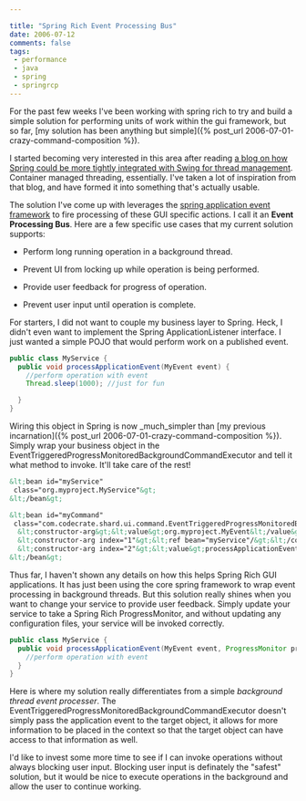 ```yaml
---

title: "Spring Rich Event Processing Bus"
date: 2006-07-12
comments: false
tags:
 - performance
 - java
 - spring
 - springrcp
---
```


For the past few weeks I've been working with spring rich to try and build a simple solution for performing units of work within the gui framework, but so far, [my solution has been anything but simple]({% post_url 2006-07-01-crazy-command-composition %}).



I started becoming very interested in this area after reading [a blog on how Spring could be more tightly integrated with Swing for thread management](http://www.ditchnet.org/wp/2005/06/05/remedial-spring-rcp-episode-2-targetableactioncommands-and-the-edt/). Container managed threading, essentially. I've taken a lot of inspiration from that blog, and have formed it into something that's actually usable.



The solution I've come up with leverages the [spring application event framework](http://static.springframework.org/spring/docs/2.0.x/reference/beans.html#context-functionality-events) to fire processing of these GUI specific actions. I call it an **Event Processing Bus**. Here are a few specific use cases that my current solution supports:




  - Perform long running operation in a background thread.


  - Prevent UI from locking up while operation is being performed.


  - Provide user feedback for progress of operation.


  - Prevent user input until operation is complete.




For starters, I did not want to couple my business layer to Spring. Heck, I didn't even want to implement the Spring ApplicationListener interface. I just wanted a simple POJO that would perform work on a published event.



```java
public class MyService {
  public void processApplicationEvent(MyEvent event) {
    //perform operation with event
    Thread.sleep(1000); //just for fun

  }
}

```



Wiring this object in Spring is now _much_simpler than [my previous incarnation]({% post_url 2006-07-01-crazy-command-composition %}). Simply wrap your business object in the EventTriggeredProgressMonitoredBackgroundCommandExecutor and tell it what method to invoke. It'll take care of the rest!



```xml
&lt;bean id="myService"
 class="org.myproject.MyService"&gt;
&lt;/bean&gt;

&lt;bean id="myCommand"
 class="com.codecrate.shard.ui.command.EventTriggeredProgressMonitoredBackgroundCommandExecutor"&gt;
  &lt;constructor-arg&gt;&lt;value&gt;org.myproject.MyEvent&lt;/value&gt;&lt;/constructor-arg&gt;
  &lt;constructor-arg index="1"&gt;&lt;ref bean="myService"/&gt;&lt;/constructor-arg&gt;
  &lt;constructor-arg index="2"&gt;&lt;value&gt;processApplicationEvent&lt;/value&gt;&lt;/constructor-arg&gt;
&lt;/bean&gt;
```



Thus far, I haven't shown any details on how this helps Spring Rich GUI applications. It has just been using the core spring framework to wrap event processing in background threads. But this solution really shines when you want to change your service to provide user feedback. Simply update your service to take a Spring Rich ProgressMonitor, and without updating any configuration files, your service will be invoked correctly.



```java
public class MyService {
  public void processApplicationEvent(MyEvent event, ProgressMonitor progressMonitor) {
    //perform operation with event
  }
}

```



Here is where my solution really differentiates from a simple _background thread event processer_. The EventTriggeredProgressMonitoredBackgroundCommandExecutor doesn't simply pass the application event to the target object, it allows for more information to be placed in the context so that the target object can have access to that information as well.



I'd like to invest some more time to see if I can invoke operations without always blocking user input. Blocking user input is definately the "safest" solution, but it would be nice to execute operations in the background and allow the user to continue working.

